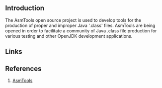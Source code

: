 ## Introduction

The AsmTools open source project is used to develop tools for the production of proper and improper Java '.class' files. AsmTools are being opened in order to facilitate a community of Java .class file production for various testing and other OpenJDK development applications.




## Links

## References

1. [AsmTools](https://wiki.openjdk.org/display/CodeTools/asmtools)